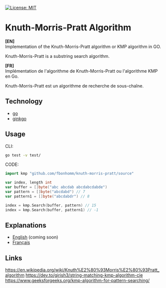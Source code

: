 [![License: MIT](https://img.shields.io/badge/License-MIT-yellow.svg)](https://opensource.org/licenses/MIT)

# Knuth-Morris-Pratt Algorithm
<strong>[EN]</strong>  
Implementation of the Knuth-Morris-Pratt algorithm or KMP algorithm in GO.

Knuth-Morris-Pratt is a substring search algorithm.

<strong>[FR]</strong>  
Implémentation de l'algorithme de Knuth-Morris-Pratt ou l'algorithme KMP en Go.

Knuth-Morris-Pratt est un algorithme de recherche de sous-chaîne.

## Technology
* [go](https://golang.org/)
* [ginkgo](https://github.com/onsi/ginkgo)

## Usage
CLI:
```bash
go test -v test/
```

CODE:
```go
import kmp "github.com/fbonhomm/knuth-morris-pratt/source"

var index, length int
var buffer = []byte("abc abcdab abcdabcdabde")
var pattern = []byte("abcdabd") // 7
var pattern1 = []byte("abcdabdr") // 8

index = kmp.Search(buffer, pattern) // 15
index = kmp.Search(buffer, pattern1) // -1
```

## Explanations
 - [English](documentation/explanation.en.md) (coming soon)
 - [Français](documentation/explanation.fr.md)

## Links
https://en.wikipedia.org/wiki/Knuth%E2%80%93Morris%E2%80%93Pratt_algorithm 
https://dev.to/girish3/string-matching-kmp-algorithm-cie  
https://www.geeksforgeeks.org/kmp-algorithm-for-pattern-searching/ 

